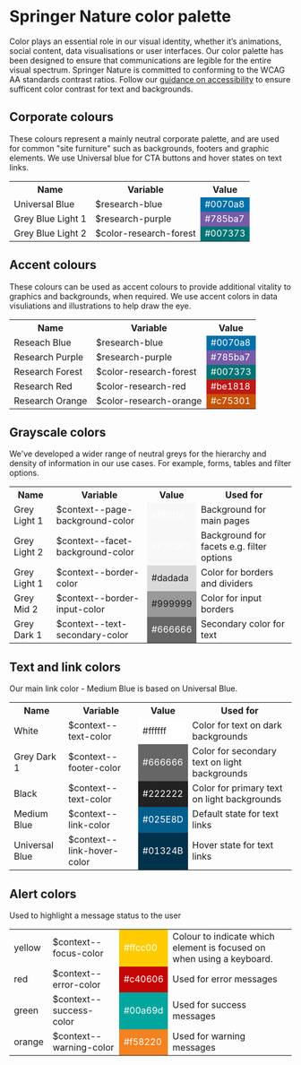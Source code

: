 # Springer Nature color palette

Color plays an essential role in our visual identity, whether it’s animations, social content, data visualisations or user interfaces. Our color palette has been designed to ensure that communications are legible for the entire visual spectrum. Springer Nature is committed to conforming to the WCAG AA standards contrast ratios. Follow our [guidance on accessibility](https://docs.google.com/document/d/10XVU0kioJB1b3l2OkKXDF7AX2DqCzbq1tMNdN2RLyco/edit) to ensure sufficent color contrast for text and backgrounds.

## Corporate colours

These colours represent a mainly neutral corporate palette, and are used for common "site furniture" such as backgrounds, footers and graphic elements. We use Universal blue for CTA buttons and hover states on text links.

<table>
	<tr>
		<th>
			Name
		</th>
		<th>
			Variable
		</th>	
		<th>
			Value
		</th>
	</tr>
	<tr>
		<td>
			Universal Blue 
		</td>
		<td>
			$research-blue
		</td>
		<td style="background-color: #0070a8; color: #ffffff">
			#0070a8
		</td>
	</tr>	
	<tr>
		<td>
			Grey Blue Light 1
		</td>
		<td>
			$research-purple
		</td>
		<td style="background-color: #785ba7; color: #ffffff">
			#785ba7
		</td>
	</tr>	
	<tr>
		<td>
			Grey Blue Light 2
		</td>
		<td>
			$color-research-forest
		</td>
		<td style="background-color: #007373; color: #ffffff">
			#007373
		</td>
	</tr>		
</table>	


## Accent colours

These colours can be used as accent colours to provide additional vitality to graphics and backgrounds, when required. We use accent colors in data visuliations and illustrations to help draw the eye.

<table>
	<tr>
		<th>
			Name
		</th>
		<th>
			Variable
		</th>	
		<th>
			Value
		</th>
	</tr>
	<tr>
		<td>
			Reseach Blue 
		</td>
		<td>
			$research-blue
		</td>
		<td style="background-color: #0070a8; color: #ffffff">
			#0070a8
		</td>
	</tr>	
	<tr>
		<td>
			Research Purple
		</td>
		<td>
			$research-purple
		</td>
		<td style="background-color: #785ba7; color: #ffffff">
			#785ba7
		</td>
	</tr>	
	<tr>
		<td>
			Research Forest
		</td>
		<td>
			$color-research-forest
		</td>
		<td style="background-color: #007373; color: #ffffff">
			#007373
		</td>
	</tr>	
	<tr>
		<td>
			Research Red
		</td>
		<td>
			$color-research-red
		</td>
		<td style="background-color: #be1818; color: #ffffff">
			#be1818
		</td>
	</tr>	
	<tr>
		<td>
			Research Orange
		</td>
		<td>
			$color-research-orange
		</td>
		<td style="background-color: #c75301; color: #ffffff">
			#c75301
		</td>
	</tr>		
</table>	

## Grayscale colors

We've developed a wider range of neutral greys for the hierarchy and density of information in our use cases. For example, forms, tables and filter options.

<table>
	<tr>
		<th>
			Name 
		</th>
		<th>
			Variable 
		</th>	
		<th>
			Value 
		</th>
		<th>
			Used for 
		</th>
	</tr>
	<tr>
		<td>
			Grey Light 1  
		</td>
		<td>
			$context--page-background-color  
		</td>
		<td style="background-color: #f8f8f8; color: #ffffff">
			#f8f8f8
		</td>
		<td>
			Background for main pages
		</td>
	</tr>
	<tr>
		<td>
			Grey Light 2  
		</td>
		<td>
			$context--facet-background-color
		</td>
		<td style="background-color: #f8f8f8; color: #ffffff">
			#F3F3F3
		</td>
		<td>
			Background for facets e.g. filter options
		</td>
	</tr>
	<tr>		
		<td>
			Grey Light 1  
		</td>
		<td>
			$context--border-color
		</td>
		<td style="background-color: #dadada">
			#dadada
		</td>
		<td>
			Color for borders and dividers
		</td>
	</tr>
	<tr>		
		<td>
			Grey Mid 2  
		</td>
		<td>
			$context--border-input-color
		</td>
		<td style="background-color: #999999">
			#999999
		</td>
		<td>
			Color for input borders
		</td>
	</tr>
	<tr>
		<td>
			Grey Dark 1  
		</td>
		<td>
			$context--text-secondary-color  
		</td>
		<td style="background-color: #666666; color: #ffffff">
			#666666
		</td>
		<td>
			Secondary color for text
		</td>
	</tr>	
</table>	






## Text and link colors

Our main link color - Medium Blue is based on Universal Blue.

<table>
	<tr>
		<th>
			Name 
		</th>
		<th>
			Variable 
		</th>	
		<th>
			Value 
		</th>
		<th>
			Used for 
		</th>
	</tr>
	<tr>
		<td>
			White  
		</td>
		<td>
			$context--text-color 
		</td>
		<td style="background-color: #ffffff; color: #222222">
			#ffffff
		</td>
		<td>
			Color for text on dark backgrounds
		</td>
	</tr>
	<tr>		
		<td>
			Grey Dark 1  
		</td>
		<td>
			$context--footer-color
		</td>
		<td style="background-color: #666666; color: #ffffff">
			#666666
		</td>
		<td>
			Color for secondary text on light backgrounds
		</td>
	</tr>
	<tr>
		<td>
			Black  
		</td>
		<td>
			$context--text-color 
		</td>
		<td style="background-color: #222222; color: #ffffff">
			#222222
		</td>
		<td>
			Color for primary text on light backgrounds
		</td>
	</tr>
	<tr>	
		<td>
			Medium Blue  
		</td>
		<td>
			$context--link-color 
		</td>
		<td style="background-color: #025E8D; color: #ffffff">
			#025E8D
		</td>
		<td>
			Default state for text links
		</td>
	</tr>		
	<tr>
		<td>
			Universal Blue  
		</td>
		<td>
			$context--link-hover-color 
		</td>
		<td style="background-color: #01324B; color: #ffffff">
			#01324B
		</td>
		<td>
			Hover state for text links
		</td>
	</tr>
</table>	

## Alert colors

Used to highlight a message status to the user

<table>	
	<tr>		
		<td>
			yellow  
		</td>
		<td>
			$context--focus-color
		</td>
		<td style="background-color: #ffcc00; color: #ffffff">
			#ffcc00
		</td>
		<td>
			Colour to indicate which element is focused on when using a keyboard.
		</td>
	</tr>
	<tr>		
		<td>
			red  
		</td>
		<td>
			$context--error-color
		</td>
		<td style="background-color: #c40606; color: #ffffff">
			#c40606
		</td>
		<td>
			Used for error messages
		</td>
	</tr>	
	<tr>	
		<td>
			green  
		</td>
		<td>
			$context--success-color
		</td>
		<td style="background-color: #00a69d; color: #ffffff">
			#00a69d
		</td>
		<td>
			Used for success messages
		</td>
	</tr>
	<tr>	
		<td>
			orange  
		</td>
		<td>
			$context--warning-color
		</td>
		<td style="background-color: #f58220; color: #ffffff">
			#f58220
		</td>
		<td>
			Used for warning messages
		</td>
	</tr>
</table>	
